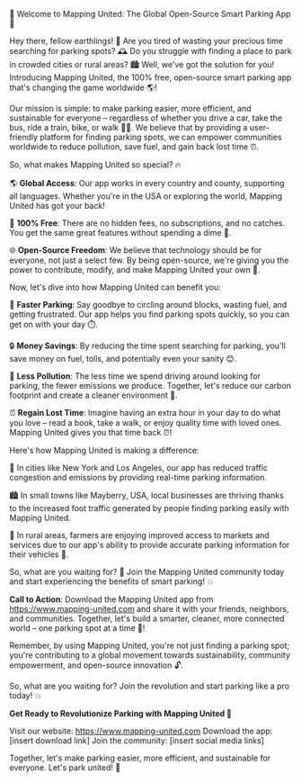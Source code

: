 🌟 Welcome to Mapping United: The Global Open-Source Smart Parking App 🌟

Hey there, fellow earthlings! 👋 Are you tired of wasting your precious time searching for parking spots? 🕰️ Do you struggle with finding a place to park in crowded cities or rural areas? 🏙️ Well, we've got the solution for you! Introducing Mapping United, the 100% free, open-source smart parking app that's changing the game worldwide 🌎!

Our mission is simple: to make parking easier, more efficient, and sustainable for everyone – regardless of whether you drive a car, take the bus, ride a train, bike, or walk 🚴‍♀️. We believe that by providing a user-friendly platform for finding parking spots, we can empower communities worldwide to reduce pollution, save fuel, and gain back lost time ⏰.

So, what makes Mapping United so special? 🔥

🌎 **Global Access**: Our app works in every country and county, supporting all languages. Whether you're in the USA or exploring the world, Mapping United has got your back!

💸 **100% Free**: There are no hidden fees, no subscriptions, and no catches. You get the same great features without spending a dime 💸.

🌐 **Open-Source Freedom**: We believe that technology should be for everyone, not just a select few. By being open-source, we're giving you the power to contribute, modify, and make Mapping United your own 🤖.

Now, let's dive into how Mapping United can benefit you:

💪 **Faster Parking**: Say goodbye to circling around blocks, wasting fuel, and getting frustrated. Our app helps you find parking spots quickly, so you can get on with your day ⏱️.

🔒 **Money Savings**: By reducing the time spent searching for parking, you'll save money on fuel, tolls, and potentially even your sanity 😊.

🌟 **Less Pollution**: The less time we spend driving around looking for parking, the fewer emissions we produce. Together, let's reduce our carbon footprint and create a cleaner environment 🌿.

⏰ **Regain Lost Time**: Imagine having an extra hour in your day to do what you love – read a book, take a walk, or enjoy quality time with loved ones. Mapping United gives you that time back ⏰!

Here's how Mapping United is making a difference:

🌆 In cities like New York and Los Angeles, our app has reduced traffic congestion and emissions by providing real-time parking information.

🏙️ In small towns like Mayberry, USA, local businesses are thriving thanks to the increased foot traffic generated by people finding parking easily with Mapping United.

🚀 In rural areas, farmers are enjoying improved access to markets and services due to our app's ability to provide accurate parking information for their vehicles 🌾.

So, what are you waiting for? 🤔 Join the Mapping United community today and start experiencing the benefits of smart parking! 💥

**Call to Action**: Download the Mapping United app from https://www.mapping-united.com and share it with your friends, neighbors, and communities. Together, let's build a smarter, cleaner, more connected world – one parking spot at a time 🌟!

Remember, by using Mapping United, you're not just finding a parking spot; you're contributing to a global movement towards sustainability, community empowerment, and open-source innovation 🔓.

So, what are you waiting for? Join the revolution and start parking like a pro today! 💥

**Get Ready to Revolutionize Parking with Mapping United 🚀**

Visit our website: https://www.mapping-united.com
Download the app: [insert download link]
Join the community: [insert social media links]

Together, let's make parking easier, more efficient, and sustainable for everyone. Let's park united! 💪